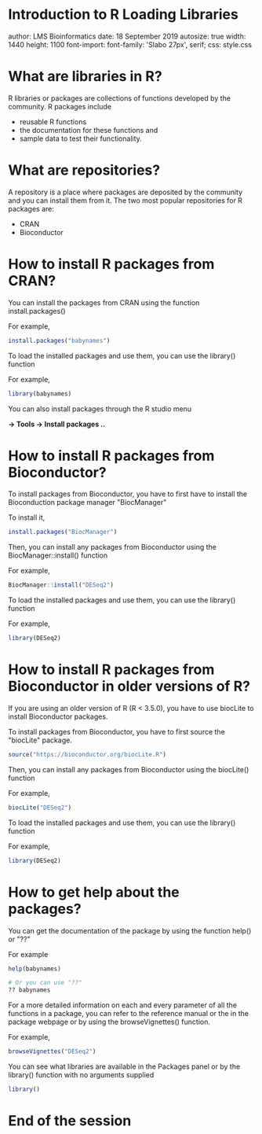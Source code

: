 Introduction to R Loading Libraries
========================================================
author: LMS Bioinformatics
date: 18 September 2019
autosize: true
width: 1440
height: 1100
font-import: <link href='http://fonts.googleapis.com/css?family=Slabo+27px' rel='stylesheet' type='text/css'>
font-family: 'Slabo 27px', serif;
css: style.css


What are libraries in R?
========================================================
R libraries or packages are collections of functions developed by the community. 
R packages include 
- reusable R functions 
- the documentation for these functions and 
- sample data to test their functionality. 



What are repositories?
========================================================

A repository is a place where packages are deposited by the community and you can install them from it. The two most popular repositories for R packages are:
- CRAN
- Bioconductor


How to install R packages from CRAN?
========================================================

You can install the packages from CRAN using the function install.packages()

For example,


```r
install.packages("babynames")
```

To load the installed packages and use them, you can use the library() function

For example,



```r
library(babynames)
```


You can also install packages through the R studio menu

**-> Tools -> Install packages ..**


How to install R packages from Bioconductor?
========================================================

To install packages from Bioconductor, you have to first have to install the Bioconduction package manager "BiocManager"

To install it, 


```r
install.packages("BiocManager")
```

Then, you can install any packages from Bioconductor using the BiocManager::install() function

For example,


```r
BiocManager::install("DESeq2")
```

To load the installed packages and use them, you can use the library() function

For example,



```r
library(DESeq2)
```


How to install R packages from Bioconductor in older versions of R?
========================================================

If you are using an older version of R (R < 3.5.0), you have to use biocLite to install Bioconductor packages.

To install packages from Bioconductor, you have to first source the "biocLite" package. 


```r
source("https://bioconductor.org/biocLite.R")
```

Then, you can install any packages from Bioconductor using the biocLite() function

For example,


```r
biocLite("DESeq2")
```

To load the installed packages and use them, you can use the library() function

For example,



```r
library(DESeq2)
```



How to get help about the packages?
========================================================

You can get the documentation of the package by using the function help() or "??"

For example

```r
help(babynames)

# Or you can use "??"
?? babynames
```


For a more detailed information on each and every parameter of all the functions in a package, you can refer to the reference manual or the in the package webpage or by using the browseVignettes() function.


For example,



```r
browseVignettes("DESeq2")
```


You can see what libraries are available in the Packages panel or by the library() function with no arguments supplied


```r
library()
```


End of the session
========================================================
